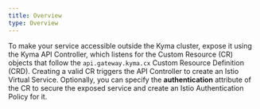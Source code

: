```yaml
---
title: Overview
type: Overview
---
```


To make your service accessible outside the Kyma cluster, expose it using the Kyma API Controller, which listens for the Custom Resource (CR) objects that follow the `api.gateway.kyma.cx` Custom Resource Definition (CRD). Creating a valid CR triggers the API Controller to create an Istio Virtual Service. Optionally, you can specify the **authentication** attribute of the CR to secure the exposed service and create an Istio Authentication Policy for it.
